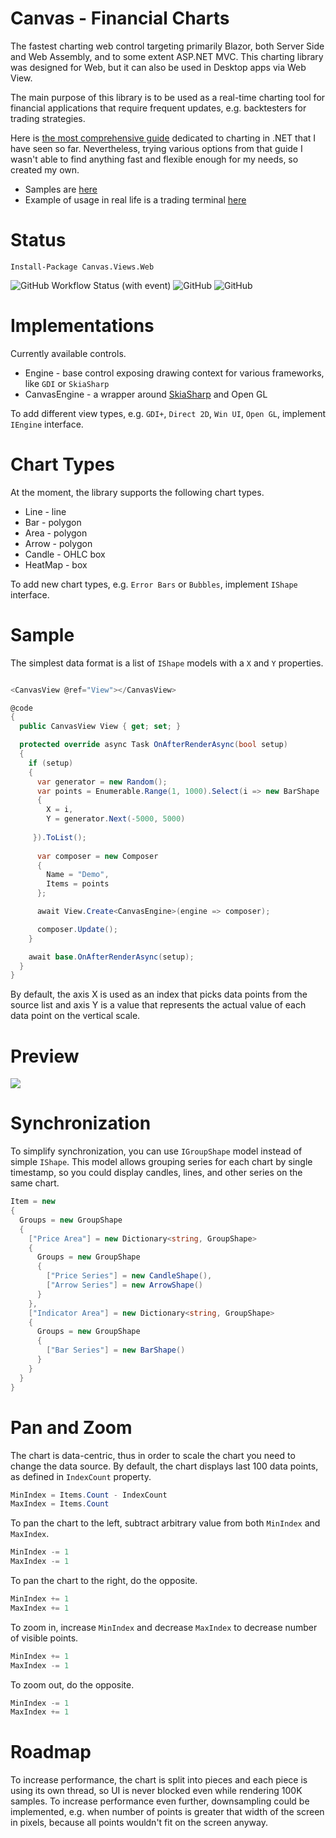 # Canvas - Financial Charts

The fastest charting web control targeting primarily Blazor, both Server Side and Web Assembly, and to some extent ASP.NET MVC. 
This charting library was designed for Web, but it can also be used in Desktop apps via Web View. 

The main purpose of this library is to be used as a real-time charting tool for financial applications that require frequent updates, e.g. backtesters for trading strategies. 

Here is [the most comprehensive guide](https://github.com/swharden/Csharp-Data-Visualization) dedicated to charting in .NET that I have seen so far. 
Nevertheless, trying various options from that guide I wasn't able to find anything fast and flexible enough for my needs, so created my own. 

- Samples are [here](https://github.com/Indemos/Canvas/tree/main/Samples/Pages) 
- Example of usage in real life is a trading terminal [here](https://github.com/Indemos/Terminal) 

# Status 

```
Install-Package Canvas.Views.Web
```

![GitHub Workflow Status (with event)](https://img.shields.io/github/actions/workflow/status/Indemos/Canvas/dotnet.yml?event=push)
![GitHub](https://img.shields.io/github/license/Indemos/Canvas)
![GitHub](https://img.shields.io/badge/system-Windows%20%7C%20Linux%20%7C%20Mac-blue)

# Implementations 

Currently available controls.

* Engine - base control exposing drawing context for various frameworks, like `GDI` or `SkiaSharp`  
* CanvasEngine - a wrapper around [SkiaSharp](https://github.com/mono/SkiaSharp) and Open GL 

To add different view types, e.g. `GDI+`, `Direct 2D`, `Win UI`, `Open GL`, implement `IEngine` interface.

# Chart Types 

At the moment, the library supports the following chart types. 

* Line - line 
* Bar - polygon
* Area - polygon
* Arrow - polygon
* Candle - OHLC box
* HeatMap - box 

To add new chart types, e.g. `Error Bars` or `Bubbles`, implement `IShape` interface. 

# Sample

The simplest data format is a list of `IShape` models with a `X` and `Y` properties. 

```C#

<CanvasView @ref="View"></CanvasView>

@code
{
  public CanvasView View { get; set; }

  protected override async Task OnAfterRenderAsync(bool setup)
  {
    if (setup)
    {
      var generator = new Random();
      var points = Enumerable.Range(1, 1000).Select(i => new BarShape 
      { 
        X = i, 
        Y = generator.Next(-5000, 5000) 
     
     }).ToList();
      
      var composer = new Composer
      {
        Name = "Demo",
        Items = points
      };

      await View.Create<CanvasEngine>(engine => composer);

      composer.Update();
    }

    await base.OnAfterRenderAsync(setup);
  }
}
```

By default, the axis X is used as an index that picks data points from the source list and axis Y is a value that represents the actual value of each data point on the vertical scale. 

# Preview 

![](Screens/Preview.gif)

# Synchronization 

To simplify synchronization, you can use `IGroupShape` model instead of simple `IShape`. 
This model allows grouping series for each chart by single timestamp, so you could display candles, lines, and other series on the same chart. 

```C#
Item = new 
{
  Groups = new GroupShape
  {
    ["Price Area"] = new Dictionary<string, GroupShape>
    {
      Groups = new GroupShape
      {
        ["Price Series"] = new CandleShape(),
        ["Arrow Series"] = new ArrowShape()
      }
    },
    ["Indicator Area"] = new Dictionary<string, GroupShape>
    {
      Groups = new GroupShape
      { 
        ["Bar Series"] = new BarShape() 
      }
    }
  }
}
```

# Pan and Zoom 

The chart is data-centric, thus in order to scale the chart you need to change the data source. 
By default, the chart displays last 100 data points, as defined in `IndexCount` property. 

```C#
MinIndex = Items.Count - IndexCount
MaxIndex = Items.Count
```

To pan the chart to the left, subtract arbitrary value from both `MinIndex` and `MaxIndex`. 

```C#
MinIndex -= 1
MaxIndex -= 1
```

To pan the chart to the right, do the opposite. 

```C#
MinIndex += 1
MaxIndex += 1
```

To zoom in, increase `MinIndex` and decrease `MaxIndex` to decrease number of visible points. 

```C#
MinIndex += 1
MaxIndex -= 1
```

To zoom out, do the opposite. 

```C#
MinIndex -= 1
MaxIndex += 1
```

# Roadmap 

To increase performance, the chart is split into pieces and each piece is using its own thread, so UI is never blocked even while rendering 100K samples. 
To increase performance even further, downsampling could be implemented, e.g. when number of points is greater that width of the screen in pixels, because all points wouldn't fit on the screen anyway. 
